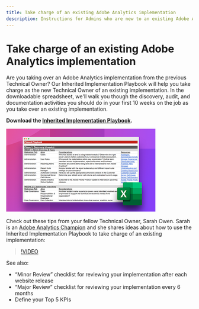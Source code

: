 ```yaml
---
title: Take charge of an existing Adobe Analytics implementation
description: Instructions for Admins who are new to an existing Adobe Analytics implementation.
---
```


# Take charge of an existing Adobe Analytics implementation

Are you taking over an Adobe Analytics implementation from the previous Technical Owner? Our Inherited Implementation Playbook will help you take charge as the new Technical Owner of an existing implementation. In the downloadable spreadsheet, we'll walk you though the discovery, audit, and documentation activities you should do in your first 10 weeks on the job as you take over an existing implementation.

**Download the [Inherited Implementation Playbook](assets/adobe_analytics_inherited_implementation_playbook.xlsx).**

![Playbook](assets/inherited-impl-playbook.png)

Check out these tips from your fellow Technical Owner, Sarah Owen. Sarah is an [Adobe Analytics Champion](https://blog.adobe.com/en/publish/2020/10/27/adobe-analytics-champion-program.html#gs.ldf97p) and she shares ideas about how to use the Inherited Implementation Playbook to take charge of an existing implementation:

>[!VIDEO](https://video.tv.adobe.com/v/327314/?quality=12&learn=on)

See also:

* “Minor Review” checklist for reviewing your implementation after each website release
* “Major Review” checklist for reviewing your implementation every 6 months
* Define your Top 5 KPIs
